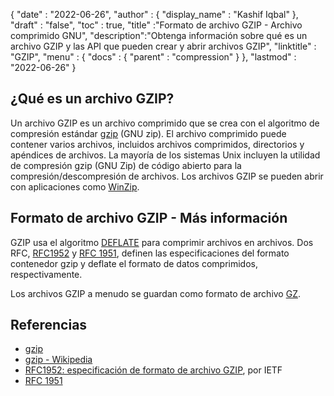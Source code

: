 {
  "date" : "2022-06-26",
  "author" : {
    "display_name" : "Kashif Iqbal"
},
  "draft" : "false",
  "toc" : true,
  "title" :"Formato de archivo GZIP - Archivo comprimido GNU",
  "description":"Obtenga información sobre qué es un archivo GZIP y las API que pueden crear y abrir archivos GZIP",
  "linktitle" : "GZIP",
  "menu" : {
    "docs" : {
      "parent" : "compression"
}
},
  "lastmod" : "2022-06-26"
}

## ¿Qué es un archivo GZIP?

Un archivo GZIP es un archivo comprimido que se crea con el algoritmo de compresión estándar [gzip](https://en.wikipedia.org/wiki/Gzip) (GNU zip). El archivo comprimido puede contener varios archivos, incluidos archivos comprimidos, directorios y apéndices de archivos. La mayoría de los sistemas Unix incluyen la utilidad de compresión gzip (GNU Zip) de código abierto para la compresión/descompresión de archivos. Los archivos GZIP se pueden abrir con aplicaciones como [WinZip](https://www.winzip.com/en/).

## Formato de archivo GZIP - Más información

GZIP usa el algoritmo [DEFLATE](https://en.wikipedia.org/wiki/DEFLATE) para comprimir archivos en archivos. Dos RFC, [RFC1952](https://tools.ietf.org/html/rfc1952) y [RFC 1951](https://tools.ietf.org/html/rfc1951), definen las especificaciones del formato contenedor gzip y deflate el formato de datos comprimidos, respectivamente.

Los archivos GZIP a menudo se guardan como formato de archivo [GZ](/es/compression/gz/).

## Referencias

* [gzip](http://www.gzip.org/)
* [gzip - Wikipedia](https://en.wikipedia.org/wiki/Gzip)
* [RFC1952: especificación de formato de archivo GZIP](https://datatracker.ietf.org/doc/html/rfc1952), por IETF
* [RFC 1951](https://tools.ietf.org/html/rfc1951)

